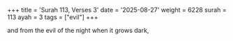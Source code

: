 +++
title = 'Surah 113, Verses 3'
date = '2025-08-27'
weight = 6228
surah = 113
ayah = 3
tags = ["evil"]
+++

and from the evil of the night when it grows dark,